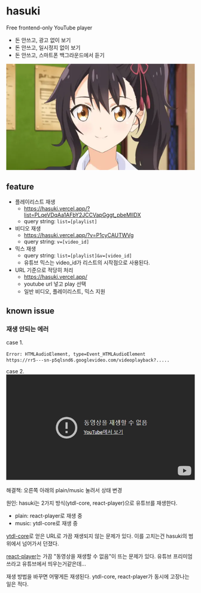 # hasuki

Free frontend-only YouTube player

* 돈 안쓰고, 광고 없이 보기
* 돈 안쓰고, 일시정지 없이 보기
* 돈 안쓰고, 스마트폰 백그라운드에서 듣기

![hasuki](src/assets/hero.webp)

## feature

* 플레이리스트 재생
	* https://hasuki.vercel.app/?list=PLqeVDqAa1AFbY2JCCVapGggt_pbeMIlDX
	* query string: `list=[playlist]`
* 비디오 재생
	* https://hasuki.vercel.app/?v=P1cyCAUTWVg
	* query string: `v=[video_id]`
* 믹스 재생
	* query string: `list=[playlist]&v=[video_id]`
	* 유튜브 믹스는 video_id가 리스트의 시작점으로 사용된다.
* URL 기준으로 적당히 처리
	* https://hasuki.vercel.app/
	* youtube url 넣고 play 선택
	* 일반 비디오, 플레이리스트, 믹스 지원

## known issue

### 재생 안되는 에러

case 1.
```
Error: HTMLAudioElement, type=Event_HTMLAudioElement
https://rr5---sn-p5qlsnd6.googlevideo.com/videoplayback?.....
```

case 2.
![동영상을 재생할 수 없음](documents/youtube-unavailable.jpg)

해결책: 오른쪽 아래의 plain/music 눌려서 상태 변경

원인: hasuki는 2가지 방식(ytdl-core, react-player)으로 유튜브를 재생한다.

* plain: react-player로 재생 중
* music: ytdl-core로 재생 중

[ytdl-core][github-ytdl-core]로 얻은 URL로 가끔 재생되지 않는 문제가 있다. 이를 고치는건 hasuki의 범위에서 넘어가서 던졌다.

[react-player][github-react-player]는 가끔 "동영상을 재생할 수 없음"이 뜨는 문제가 있다. 유튜브 프리미엄 쓰라고 유튜브에서 띄우는거같은데...

재생 방법을 바꾸면 어떻게든 재생된다.
ytdl-core, react-player가 동시에 고장나는 일은 적다.

[github-ytdl-core]: https://github.com/fent/node-ytdl-core
[github-react-player]: https://github.com/cookpete/react-player
